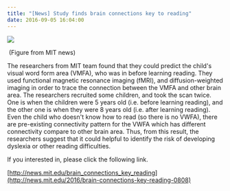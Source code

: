```yaml
---
title: "[News] Study finds brain connections key to reading"
date: 2016-09-05 16:04:00
---
```


![](https://news.mit.edu/sites/default/files/styles/news_article__image_gallery/public/images/201608/MIT-Brain-Function_0.jpg?itok=RIyEnX3S#50)

 (Figure from MIT news)

The researchers from MIT team found that they could predict the child's visual word form area (VMFA), who was in before learning reading. They used functional magnetic resonance imaging (fMRI), and diffusion-weighted imaging in order to trace the connection between the VMFA and other brain area. The researchers recruited some children, and took the scan twice. One is when the children were 5 years old (i.e. before learning reading), and the other one is when they were 8 years old (i.e. after learning reading). Even the child who doesn't know how to read (so there is no VWFA), there are pre-existing connectivity pattern for the VWFA which has different connectivity compare to other brain area. Thus, from this result, the researchers suggest that it could helpful to identify the risk of developing dyslexia or other reading difficulties.

If you interested in, please click the following link.

[http://news.mit.edu/brain_connections_key_reading](http://news.mit.edu/2016/brain-connections-key-reading-0808)

